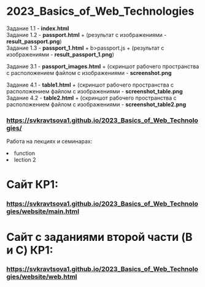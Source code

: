 # 2023_Basics_of_Web_Technologies

Задание 1.1 - <b>index.html</b>
<br> Задание 1.2 - <b>passport.html</b> + (результат с изображениями - <b>result_passport.png</b>)
<br> Задание 1.3 - <b>passport_1.html</b> + b>passport.js</b> + (результат с изображениями - <b>result_passport_1.png</b>)
<p></p>
Задание 3.1 - <b>passport_images.html</b> + (скриншот рабочего пространства с расположением файлом с изображениями - <b>screenshot.png</b>
<p></p>
Задание 4.1 - <b>table1.html</b> + (скриншот рабочего пространства с расположением файлом с изображениями - <b>screenshot_table.png</b>
<br>Задание 4.2 - <b>table2.html</b> + (скриншот рабочего пространства с расположением файлом с изображениями - <b>screenshot_table2.png</b>
<p></p>

### https://svkravtsova1.github.io/2023_Basics_of_Web_Technologies/

Работа на лекциях и семинарах:
<li> function </li>
<li> lection 2 </li>

<h1><b>Сайт КР1:</b></h1>

### https://svkravtsova1.github.io/2023_Basics_of_Web_Technologies/website/main.html

<h1><b>Сайт c заданиями второй части (B и C) КР1:</b></h1>

### https://svkravtsova1.github.io/2023_Basics_of_Web_Technologies/website/web.html

